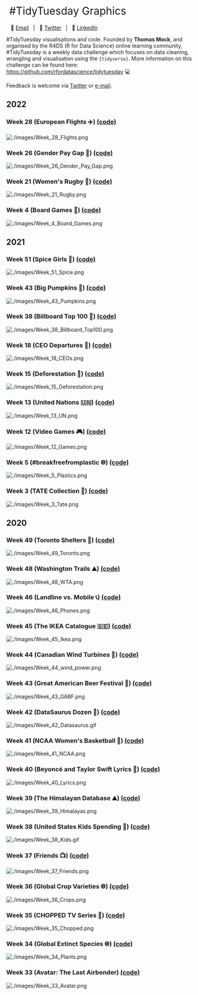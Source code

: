 <h1 style="font-weight:normal">
  &nbsp;#TidyTuesday Graphics &nbsp;
</h1>

&nbsp;&nbsp;&nbsp;:e-mail: [Email][Email]&nbsp;&nbsp;&nbsp;|&nbsp;&nbsp;&nbsp;:speech_balloon: [Twitter][Twitter]&nbsp;&nbsp;&nbsp;|&nbsp;&nbsp;&nbsp;:necktie: [LinkedIn][LinkedIn]

</div>

<!--
Quick Link
-->

[Twitter]:https://twitter.com/cshoggard
[LinkedIn]:https://www.linkedin.com/in/cshoggard/
[Email]:mailto:christianhoggard@gmail.com

#TidyTuesday visualisations and code. Founded by **Thomas Mock**, and organised by the R4DS (R for Data Science) online learning community, #TidyTuesday is a weekly data challenge which focuses on data cleaning, wrangling and visualisation using the `{tidyverse}`. More information on this challenge can be found here: https://github.com/rfordatascience/tidytuesday 💻

Feedback is welcome via [Twitter](https://twitter.com/CSHoggard) or [e-mail](mailto:christianhoggard@gmail.com).  

## 2022

### Week 28 (European Flights ✈️) [(code)](https://github.com/CSHoggard/-TidyTuesday/blob/master/R/w28_2022.R)

![./images/Week_28_Flights.png](https://github.com/CSHoggard/-TidyTuesday/blob/master/images/Week_28_Flights.png)

### Week 26 (Gender Pay Gap 💼) [(code)](https://github.com/CSHoggard/-TidyTuesday/blob/master/R/w26_2022.R)

![./images/Week_26_Gender_Pay_Gap.png](https://github.com/CSHoggard/-TidyTuesday/blob/master/images/Week_26_Gender_Pay_Gap.png)

### Week 21 (Women's Rugby 🏉) [(code)](https://github.com/CSHoggard/-TidyTuesday/blob/master/R/w21_2022.R)

![./images/Week_21_Rugby.png](https://github.com/CSHoggard/-TidyTuesday/blob/master/images/Week_21_Rugby.png)

### Week 4 (Board Games 🎲) [(code)](https://github.com/CSHoggard/-TidyTuesday/blob/master/R/w4_2022.R)

![./images/Week_4_Board_Games.png](https://github.com/CSHoggard/-TidyTuesday/blob/master/images/Week_4_Board_Games.png)

## 2021

### Week 51 (Spice Girls 🎵) [(code)](https://github.com/CSHoggard/-TidyTuesday/blob/master/R/w51_2021.R)

![./images/Week_51_Spice.png](https://github.com/CSHoggard/-TidyTuesday/blob/master/images/Week_51_Spice.png)

### Week 43 (Big Pumpkins 🎃) [(code)](https://github.com/CSHoggard/-TidyTuesday/blob/master/R/w43_2021.R)

![./images/Week_43_Pumpkins.png](https://github.com/CSHoggard/-TidyTuesday/blob/master/images/Week_43_Pumpkins.png)

### Week 38 (Billboard Top 100 🎵) [(code)](https://github.com/CSHoggard/-TidyTuesday/blob/master/R/w38_2021.R)

![./images/Week_38_Billboard_Top100.png](https://github.com/CSHoggard/-TidyTuesday/blob/master/images/Week_38_Billboard_Top100.png)

### Week 18 (CEO Departures 💼)  [(code)](https://github.com/CSHoggard/-TidyTuesday/blob/master/R/w18_2021.R)

![./images/Week_18_CEOs.png](https://github.com/CSHoggard/-TidyTuesday/blob/master/images/Week_18_CEOs.png)

### Week 15 (Deforestation 🌳)  [(code)](https://github.com/CSHoggard/-TidyTuesday/blob/master/R/w15_2021.R)

![./images/Week_15_Deforestation.png](https://github.com/CSHoggard/-TidyTuesday/blob/master/images/Week_15_Deforestation.png)

### Week 13 (United Nations 🇺🇳)  [(code)](https://github.com/CSHoggard/-TidyTuesday/blob/master/R/w13_2021.R)

![./images/Week_13_UN.png](https://github.com/CSHoggard/-TidyTuesday/blob/master/images/Week_13_UN.png)

### Week 12 (Video Games 🎮) [(code)](https://github.com/CSHoggard/-TidyTuesday/blob/master/R/w12_2021.R)

![./images/Week_12_Games.png](https://github.com/CSHoggard/-TidyTuesday/blob/master/images/Week_12_Games.png)

### Week 5 (#breakfreefromplastic 🌐) [(code)](https://github.com/CSHoggard/-TidyTuesday/blob/master/R/w5_2021.R)

![./images/Week_5_Plastics.png](https://github.com/CSHoggard/-TidyTuesday/blob/master/images/Week_5_Plastics.png)

### Week 3 (TATE Collection 🎨) [(code)](https://github.com/CSHoggard/-TidyTuesday/blob/master/R/w3_2021.R)

![./images/Week_3_Tate.png](https://github.com/CSHoggard/-TidyTuesday/blob/master/images/Week_3_Tate.png)

## 2020

### Week 49 (Toronto Shelters 🍁) [(code)](https://github.com/CSHoggard/-TidyTuesday/blob/master/R/w49_2020.R)

![./images/Week_49_Toronto.png](https://github.com/CSHoggard/-TidyTuesday/blob/master/images/Week_49_Toronto.png)

### Week 48 (Washington Trails ⛰️) [(code)](https://github.com/CSHoggard/-TidyTuesday/blob/master/R/w48_2020.R)

![./images/Week_48_WTA.png](https://github.com/CSHoggard/-TidyTuesday/blob/master/images/Week_48_WTA.png)

### Week 46 (Landline vs. Mobile 📞) [(code)](https://github.com/CSHoggard/-TidyTuesday/blob/master/R/w46_2020.R)

![./images/Week_46_Phones.png](https://github.com/CSHoggard/-TidyTuesday/blob/master/images/Week_46_Phones.png)

### Week 45 (The IKEA Catalogue 🇸🇪) [(code)](https://github.com/CSHoggard/-TidyTuesday/blob/master/R/w45_2020.R)

![./images/Week_45_Ikea.png](https://github.com/CSHoggard/-TidyTuesday/blob/master/images/Week_45_Ikea.png)

### Week 44 (Canadian Wind Turbines 🍁) [(code)](https://github.com/CSHoggard/-TidyTuesday/blob/master/R/w44_2020.R)

![./images/Week_44_wind_power.png](https://github.com/CSHoggard/-TidyTuesday/blob/master/images/Week_44_wind_power.png)

### Week 43 (Great American Beer Festival 🍺) [(code)](https://github.com/CSHoggard/-TidyTuesday/blob/master/R/w43_2020.R)

![./images/Week_43_GABF.png](https://github.com/CSHoggard/-TidyTuesday/blob/master/images/Week_43_GABF.png)

### Week 42 (DataSaurus Dozen 🦕) [(code)](https://github.com/CSHoggard/-TidyTuesday/blob/master/R/w42_2020.R)

![./images/Week_42_Datasaurus.gif](https://github.com/CSHoggard/-TidyTuesday/blob/master/images/Week_42_Datasaurus.gif)

### Week 41 (NCAA Women's Basketball 🏀) [(code)](https://github.com/CSHoggard/-TidyTuesday/blob/master/R/w41_2020.R)

![./images/Week_41_NCAA.png](https://github.com/CSHoggard/-TidyTuesday/blob/master/images/Week_41_NCAA.png)

### Week 40 (Beyoncé and Taylor Swift Lyrics 🎵) [(code)](https://github.com/CSHoggard/-TidyTuesday/blob/master/R/w40_2020.R)

![./images/Week_40_Lyrics.png](https://github.com/CSHoggard/-TidyTuesday/blob/master/images/Week_40_Lyrics.png)

### Week 39 (The Himalayan Database ⛰️) [(code)](https://github.com/CSHoggard/-TidyTuesday/blob/master/R/w39_2020.R)

![./images/Week_39_Himalayas.png](https://github.com/CSHoggard/-TidyTuesday/blob/master/images/Week_39_Himalayas.png)

### Week 38 (United States Kids Spending 🚸) [(code)](https://github.com/CSHoggard/-TidyTuesday/blob/master/R/w38_2020.R)

![./images/Week_38_Kids.gif](https://github.com/CSHoggard/-TidyTuesday/blob/master/images/Week_38_Kids.gif)

### Week 37 (Friends 📺) [(code)](https://github.com/CSHoggard/-TidyTuesday/blob/master/R/w37_2020.R)

![./images/Week_37_Friends.png](https://github.com/CSHoggard/-TidyTuesday/blob/master/images/Week_37_Friends.png)

### Week 36 (Global Crop Varieties 🌐) [(code)](https://github.com/CSHoggard/-TidyTuesday/blob/master/R/w36_2020.R)

![./images/Week_36_Crops.png](https://github.com/CSHoggard/-TidyTuesday/blob/master/images/Week_36_Crops.png)

### Week 35 (CHOPPED TV Series 🍳) [(code)](https://github.com/CSHoggard/-TidyTuesday/blob/master/R/w35_2020.R)

![./images/Week_35_Chopped.png](https://github.com/CSHoggard/-TidyTuesday/blob/master/images/Week_35_Chopped.png)

### Week 34 (Global Extinct Species 🌐) [(code)](https://github.com/CSHoggard/-TidyTuesday/blob/master/R/w34_2020.R)

![./images/Week_34_Plants.png](https://github.com/CSHoggard/-TidyTuesday/blob/master/images/Week_34_Plants.png)

### Week 33 (Avatar: The Last Airbender) [(code)](https://github.com/CSHoggard/-tidytuesday/blob/master/R/w33_2020.R)

![./images/Week_33_Avatar.png](https://github.com/CSHoggard/-tidytuesday/blob/master/images/Week_33_Avatar.png)
